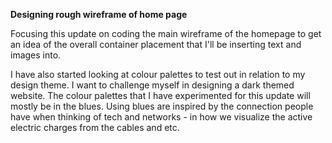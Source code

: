 **Designing rough wireframe of home page**

Focusing this update on coding the main wireframe of the homepage to get an idea of the overall container placement that I'll be inserting text and images into.

I have also started looking at colour palettes to test out in relation to my design theme. I want to challenge myself in designing a dark themed website. The colour palettes that I have experimented for this update will mostly be in the blues. Using blues are inspired by the connection people have when thinking of tech and networks - in how we visualize the active electric charges from the cables and etc. 
